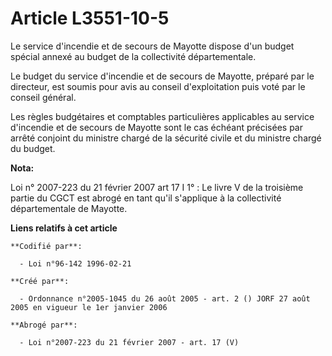 # Article L3551-10-5

Le service d'incendie et de secours de Mayotte dispose d'un budget spécial annexé au budget de la collectivité
départementale.

Le budget du service d'incendie et de secours de Mayotte, préparé par le directeur, est soumis pour avis au conseil
d'exploitation puis voté par le conseil général.

Les règles budgétaires et comptables particulières applicables au service d'incendie et de secours de Mayotte sont le cas
échéant précisées par arrêté conjoint du ministre chargé de la sécurité civile et du ministre chargé du budget.

**Nota:**

Loi n° 2007-223 du 21 février 2007 art 17 I 1° : Le livre V de la troisième partie du CGCT est abrogé en tant qu'il
s'applique à la collectivité départementale de Mayotte.

**Liens relatifs à cet article**

	**Codifié par**:

	  - Loi n°96-142 1996-02-21

	**Créé par**:

	  - Ordonnance n°2005-1045 du 26 août 2005 - art. 2 () JORF 27 août 2005 en vigueur le 1er janvier 2006

	**Abrogé par**:

	  - Loi n°2007-223 du 21 février 2007 - art. 17 (V)
